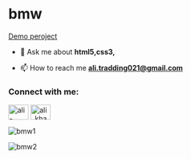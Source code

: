 # bmw

[Demo peroject](https://alikhazaeii.github.io/bmw/)
- 💬 Ask me about **html5,css3,**

- 📫 How to reach me **ali.tradding021@gmail.com**

<h3 align="left">Connect with me:</h3>
<p align="left">
<a href="https://linkedin.com/in/ali-khazaei021" target="blank"><img align="center" src="https://raw.githubusercontent.com/rahuldkjain/github-profile-readme-generator/master/src/images/icons/Social/linked-in-alt.svg" alt="ali-khazaei021" height="30" width="40" /></a>
<a href="https://instagram.com/ali_khazaei_developer" target="blank"><img align="center" src="https://raw.githubusercontent.com/rahuldkjain/github-profile-readme-generator/master/src/images/icons/Social/instagram.svg" alt="ali_khazaei_developer" height="30" width="40" /></a>
</p>

![bmw1](https://github.com/user-attachments/assets/1e0fb527-f9dc-438c-871a-bc022cba52a4)



![bmw2](https://github.com/user-attachments/assets/e3c36748-c006-456f-832e-61e8b17ef177)

